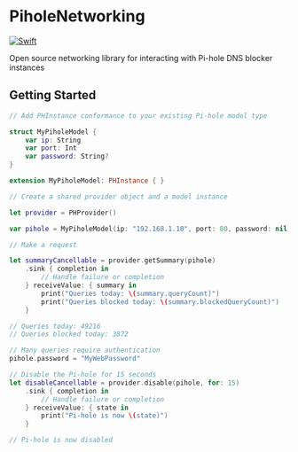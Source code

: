 # PiholeNetworking
[![Swift](https://github.com/riley-williams/PiholeNetworking/actions/workflows/swift.yml/badge.svg)](https://github.com/riley-williams/PiholeNetworking/actions/workflows/swift.yml)

Open source networking library for interacting with Pi-hole DNS blocker instances

## Getting Started

``` swift
// Add PHInstance conformance to your existing Pi-hole model type

struct MyPiholeModel {
    var ip: String
    var port: Int
    var password: String?
}

extension MyPiholeModel: PHInstance { }
```
``` swift
// Create a shared provider object and a model instance

let provider = PHProvider()

var pihole = MyPiholeModel(ip: "192.168.1.10", port: 80, password: nil)
```
``` swift
// Make a request

let summaryCancellable = provider.getSummary(pihole)
    .sink { completion in
        // Handle failure or completion
    } receiveValue: { summary in
        print("Queries today: \(summary.queryCount)")
        print("Queries blocked today: \(summary.blockedQueryCount)")
    }
```
``` swift
// Queries today: 49216
// Queries blocked today: 3872
```

``` swift
// Many queries require authentication
pihole.password = "MyWebPassword"

// Disable the Pi-hole for 15 seconds
let disableCancellable = provider.disable(pihole, for: 15)
    .sink { completion in
        // Handle failure or completion
    } receiveValue: { state in
        print("Pi-hole is now \(state)")
    }
```
``` swift
// Pi-hole is now disabled
```

